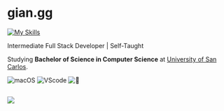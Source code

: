 # gian.gg
[![My Skills](https://skillicons.dev/icons?i=html,css,js,mongo,express,react,nodejs,tailwindcss,bootstrap,php,mysql,arduino,python,c,figma)](https://skillicons.dev)


Intermediate Full Stack Developer | Self-Taught

Studying __Bachelor of Science in Computer Science__ at [University of San Carlos](https://www.facebook.com/usccebu).

![macOS](https://img.shields.io/badge/MacOS--white) ![VScode](https://img.shields.io/badge/VS_Code-VS-blue) ![🦉](https://img.shields.io/badge/Night_Owl-🦉-lightgray)

##

![](https://discord.c99.nl/widget/theme-4/695491063946674236.png)
